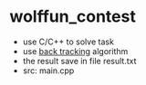 # wolffun_contest
- use C/C++ to solve task
- use [back tracking](https://viblo.asia/p/thuat-toan-quay-lui-backtracking-bJzKmLbD59N) algorithm
- the result save in file result.txt
- src: main.cpp
